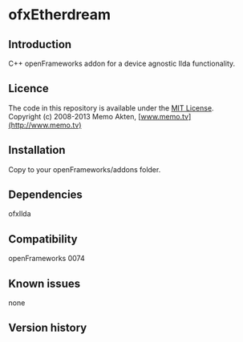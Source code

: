 ofxEtherdream
=====================================

Introduction
------------
C++ openFrameworks addon for a device agnostic Ilda functionality.


Licence
-------
The code in this repository is available under the [MIT License](https://secure.wikimedia.org/wikipedia/en/wiki/Mit_license).  
Copyright (c) 2008-2013 Memo Akten, [www.memo.tv](http://www.memo.tv)


Installation
------------
Copy to your openFrameworks/addons folder.


Dependencies
------------
ofxIlda


Compatibility
------------
openFrameworks 0074  



Known issues
------------
none

Version history
------------



